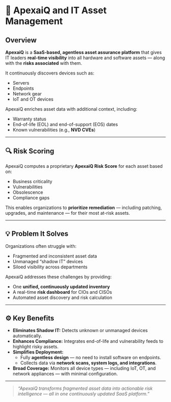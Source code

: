 # 🧠 ApexaiQ and IT Asset Management

## Overview
**ApexaiQ** is a **SaaS-based, agentless asset assurance platform** that gives IT leaders **real-time visibility** into all hardware and software assets — along with the **risks associated** with them.  

It continuously discovers devices such as:
- Servers  
- Endpoints  
- Network gear  
- IoT and OT devices  

ApexaiQ enriches asset data with additional context, including:
- Warranty status  
- End-of-life (EOL) and end-of-support (EOS) dates  
- Known vulnerabilities (e.g., **NVD CVEs**)  

---

## 🔍 Risk Scoring
ApexaiQ computes a proprietary **ApexaiQ Risk Score** for each asset based on:
- Business criticality  
- Vulnerabilities  
- Obsolescence  
- Compliance gaps  

This enables organizations to **prioritize remediation** — including patching, upgrades, and maintenance — for their most at-risk assets.

---

## 💡 Problem It Solves
Organizations often struggle with:
- Fragmented and inconsistent asset data  
- Unmanaged “shadow IT” devices  
- Siloed visibility across departments  

ApexaiQ addresses these challenges by providing:
- One **unified, continuously updated inventory**  
- A real-time **risk dashboard** for CIOs and CISOs  
- Automated asset discovery and risk calculation  

---

## ⚙️ Key Benefits
- **Eliminates Shadow IT:** Detects unknown or unmanaged devices automatically.  
- **Enhances Compliance:** Integrates end-of-life and vulnerability feeds to highlight risky assets.  
- **Simplifies Deployment:**  
  - Fully **agentless design** — no need to install software on endpoints.  
  - Collects data via **network scans, system logs, and integrations**.  
- **Broad Coverage:** Monitors all device types — including IoT, OT, and network appliances — with minimal configuration.  

---

> _“ApexaiQ transforms fragmented asset data into actionable risk intelligence — all in one continuously updated SaaS platform.”_
